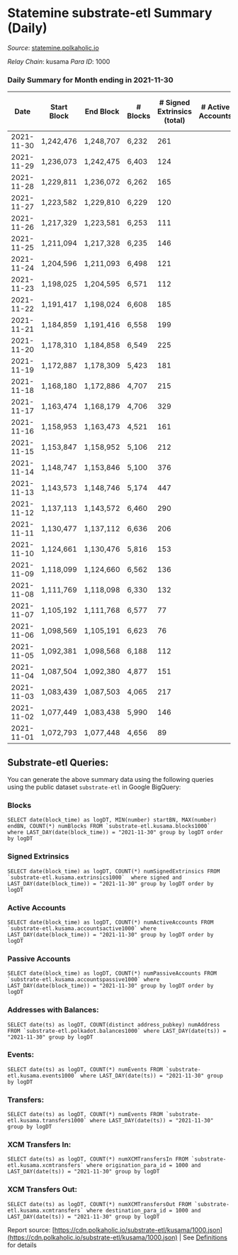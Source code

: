 # Statemine substrate-etl Summary (Daily)

_Source_: [statemine.polkaholic.io](https://statemine.polkaholic.io)

*Relay Chain*: kusama
*Para ID*: 1000



### Daily Summary for Month ending in 2021-11-30


| Date | Start Block | End Block | # Blocks | # Signed Extrinsics (total) | # Active Accounts | # Passive | # New | # Addresses with Balances | # Events | # Transfers | # XCM Transfers In | # XCM Transfers Out | Issues | 
| ---- | ----------- | --------- | -------- | --------------------------- | ----------------- | --------- | ----- | ------------------------- | -------- | ----------- | ------------------ | ------------------- | ------ |
| 2021-11-30 | 1,242,476 | 1,248,707 | 6,232 | 261 |  |  |  | 15,154 | 16,662 | 3,305 ($81,531.25) | 49 ($2,864.50) |   |  |
| 2021-11-29 | 1,236,073 | 1,242,475 | 6,403 | 124 |  |  |  | 15,079 | 15,311 | 2,015 ($36,809.83) | 33 ($867.99) |   |  |
| 2021-11-28 | 1,229,811 | 1,236,072 | 6,262 | 165 |  |  |  |  | 15,611 | 2,544 ($831,380.25) | 38 ($639.11) |   |  |
| 2021-11-27 | 1,223,582 | 1,229,810 | 6,229 | 120 |  |  |  | 15,007 | 14,967 | 2,059 ($159,527.57) | 34 ($247.71) |   |  |
| 2021-11-26 | 1,217,329 | 1,223,581 | 6,253 | 111 |  |  |  | 14,967 | 14,869 | 1,969 ($318,772.13) | 15 ($629.71) |   |  |
| 2021-11-25 | 1,211,094 | 1,217,328 | 6,235 | 146 |  |  |  | 14,941 | 15,531 | 2,547 ($424,904.84) | 24 ($595.55) |   |  |
| 2021-11-24 | 1,204,596 | 1,211,093 | 6,498 | 121 |  |  |  | 14,890 | 15,601 | 2,213 ($155,292.48) | 16 ($374.94) |   |  |
| 2021-11-23 | 1,198,025 | 1,204,595 | 6,571 | 112 |  |  |  | 14,842 | 15,476 | 1,935 ($146,685.27) | 23 ($635.88) |   |  |
| 2021-11-22 | 1,191,417 | 1,198,024 | 6,608 | 185 |  |  |  | 14,798 | 16,989 | 2,978 ($420,645.05) | 41 ($4,220.86) |   |  |
| 2021-11-21 | 1,184,859 | 1,191,416 | 6,558 | 199 |  |  |  | 14,738 | 16,724 | 2,931 ($261,734.56) | 51 ($1,993.82) |   |  |
| 2021-11-20 | 1,178,310 | 1,184,858 | 6,549 | 225 |  |  |  | 14,683 | 16,858 | 3,075 ($496,018.59) | 34 ($842.06) |   |  |
| 2021-11-19 | 1,172,887 | 1,178,309 | 5,423 | 181 |  |  |  | 14,623 | 14,009 | 2,574 ($484,185.76) | 37 ($721.56) |   |  |
| 2021-11-18 | 1,168,180 | 1,172,886 | 4,707 | 215 |  |  |  | 14,577 | 12,593 | 2,418 ($195,889.98) | 62 ($828.97) |   |  |
| 2021-11-17 | 1,163,474 | 1,168,179 | 4,706 | 329 |  |  |  | 14,515 | 24,698 | 3,072 ($1,416,588.06) | 69 ($10,509.48) |   |  |
| 2021-11-16 | 1,158,953 | 1,163,473 | 4,521 | 161 |  |  |  | 14,458 | 12,034 | 2,305 ($349,657.11) | 54 ($2,237.23) |   |  |
| 2021-11-15 | 1,153,847 | 1,158,952 | 5,106 | 212 |  |  |  | 14,400 | 14,068 | 3,083 ($247,381.40) | 52 ($1,007.21) |   |  |
| 2021-11-14 | 1,148,747 | 1,153,846 | 5,100 | 376 |  |  |  | 14,325 | 15,532 | 4,001 ($706,013.01) | 107 ($3,284.60) |   |  |
| 2021-11-13 | 1,143,573 | 1,148,746 | 5,174 | 447 |  |  |  | 14,211 | 15,978 | 4,124 ($1,039,422.69) | 95 ($1,964.13) |   |  |
| 2021-11-12 | 1,137,113 | 1,143,572 | 6,460 | 290 |  |  |  |  | 17,652 | 3,735 ($18,108,398.78) | 77 ($1,410.85) |   |  |
| 2021-11-11 | 1,130,477 | 1,137,112 | 6,636 | 206 |  |  |  | 13,985 | 16,641 | 2,700 ($210,640.91) | 41 ($6,197.74) |   |  |
| 2021-11-10 | 1,124,661 | 1,130,476 | 5,816 | 153 |  |  |  | 13,950 | 14,352 | 2,187 ($235,732.25) | 29 ($4,110.85) |   |  |
| 2021-11-09 | 1,118,099 | 1,124,660 | 6,562 | 136 |  |  |  | 13,924 | 15,874 | 2,213 ($433,605.78) | 20 ($242.32) |   |  |
| 2021-11-08 | 1,111,769 | 1,118,098 | 6,330 | 132 |  |  |  | 13,874 | 15,975 | 2,505 ($132,767.21) | 34 ($1,072.37) |   |  |
| 2021-11-07 | 1,105,192 | 1,111,768 | 6,577 | 77 |  |  |  | 13,773 | 14,982 | 1,550 ($240,796.20) | 22 ($540.83) |   |  |
| 2021-11-06 | 1,098,569 | 1,105,191 | 6,623 | 76 |  |  |  | 13,752 | 14,969 | 1,477 ($127,149.94) | 10 ($107.18) |   |  |
| 2021-11-05 | 1,092,381 | 1,098,568 | 6,188 | 112 |  |  |  | 13,733 | 14,706 | 1,918 ($532,415.62) | 20 ($100.58) |   |  |
| 2021-11-04 | 1,087,504 | 1,092,380 | 4,877 | 151 |  |  |  | 13,699 | 12,576 | 2,284 ($261,942.79) | 27 ($1,716.01) |   |  |
| 2021-11-03 | 1,083,439 | 1,087,503 | 4,065 | 217 |  |  |  | 13,677 | 10,749 | 1,962 ($553,447.70) | 34 ($1,240.83) |   |  |
| 2021-11-02 | 1,077,449 | 1,083,438 | 5,990 | 146 |  |  |  | 13,642 | 14,908 | 2,283 ($444,587.69) | 18 ($261.73) |   |  |
| 2021-11-01 | 1,072,793 | 1,077,448 | 4,656 | 89 |  |  |  | 13,625 | 11,326 | 1,570 ($131,045.17) | 23 ($662.62) |   |  |

## Substrate-etl Queries:
You can generate the above summary data using the following queries using the public dataset `substrate-etl` in Google BigQuery:


### Blocks
```
SELECT date(block_time) as logDT, MIN(number) startBN, MAX(number) endBN, COUNT(*) numBlocks FROM `substrate-etl.kusama.blocks1000`  where LAST_DAY(date(block_time)) = "2021-11-30" group by logDT order by logDT
```


### Signed Extrinsics
```
SELECT date(block_time) as logDT, COUNT(*) numSignedExtrinsics FROM `substrate-etl.kusama.extrinsics1000`  where signed and LAST_DAY(date(block_time)) = "2021-11-30" group by logDT order by logDT
```


### Active Accounts
```
SELECT date(block_time) as logDT, COUNT(*) numActiveAccounts FROM `substrate-etl.kusama.accountsactive1000` where LAST_DAY(date(block_time)) = "2021-11-30" group by logDT order by logDT
```


### Passive Accounts
```
SELECT date(block_time) as logDT, COUNT(*) numPassiveAccounts FROM `substrate-etl.kusama.accountspassive1000` where LAST_DAY(date(block_time)) = "2021-11-30" group by logDT order by logDT
```


### Addresses with Balances:
```
SELECT date(ts) as logDT, COUNT(distinct address_pubkey) numAddress FROM `substrate-etl.polkadot.balances1000` where LAST_DAY(date(ts)) = "2021-11-30" group by logDT
```


### Events:
```
SELECT date(ts) as logDT, COUNT(*) numEvents FROM `substrate-etl.kusama.events1000` where LAST_DAY(date(ts)) = "2021-11-30" group by logDT
```


### Transfers:
```
SELECT date(ts) as logDT, COUNT(*) numEvents FROM `substrate-etl.kusama.transfers1000` where LAST_DAY(date(ts)) = "2021-11-30" group by logDT
```


### XCM Transfers In:
```
SELECT date(ts) as logDT, COUNT(*) numXCMTransfersIn FROM `substrate-etl.kusama.xcmtransfers` where origination_para_id = 1000 and LAST_DAY(date(ts)) = "2021-11-30" group by logDT
```


### XCM Transfers Out:
```
SELECT date(ts) as logDT, COUNT(*) numXCMTransfersOut FROM `substrate-etl.kusama.xcmtransfers` where destination_para_id = 1000 and LAST_DAY(date(ts)) = "2021-11-30" group by logDT
```



Report source: [https://cdn.polkaholic.io/substrate-etl/kusama/1000.json](https://cdn.polkaholic.io/substrate-etl/kusama/1000.json) | See [Definitions](/DEFINITIONS.md) for details
